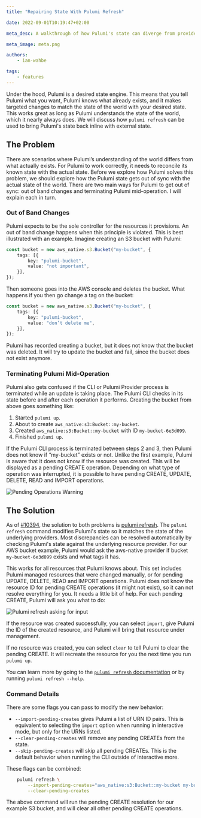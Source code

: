 ```yaml
---
title: "Repairing State With Pulumi Refresh"

date: 2022-09-01T10:19:47+02:00

meta_desc: A walkthrough of how Pulumi's state can diverge from provider reality, and how `pulumi refresh` can correct Pulumi's state.

meta_image: meta.png

authors:
    - ian-wahbe

tags:
    - features
---
```


Under the hood, Pulumi is a desired state engine. This means that you tell Pulumi what you want, Pulumi knows what already exists, and it makes targeted changes to match the state of the world with your desired state. This works great as long as Pulumi understands the state of the world, which it nearly always does. We will discuss how `pulumi refresh` can be used to bring Pulumi's state back inline with external state.

<!--more-->

## The Problem

There are scenarios where Pulumi’s understanding of the world differs from what actually exists. For Pulumi to work correctly, it needs to reconcile its known state with the actual state. Before we explore how Pulumi solves this problem, we should explore how the Pulumi state gets out of sync with the actual state of the world. There are two main ways for Pulumi to get out of sync: out of band changes and terminating Pulumi mid-operation. I will explain each in turn.

### Out of Band Changes

Pulumi expects to be the sole controller for the resources it provisions. An out of band change happens when this principle is violated. This is best illustrated with an example. Imagine creating an S3 bucket with Pulumi:

```typescript
const bucket = new aws_native.s3.Bucket("my-bucket", {
    tags: [{
        key: "pulumi-bucket",
        value: "not important",
    }],
});
```

Then someone goes into the AWS console and deletes the bucket. What happens if you then go change a tag on the bucket:

```typescript
const bucket = new aws_native.s3.Bucket("my-bucket", {
    tags: [{
        key: "pulumi-bucket",
        value: "don’t delete me",
    }],
});
```

Pulumi has recorded creating a bucket, but it does not know that the bucket was deleted. It will try to update the bucket and fail, since the bucket does not exist anymore.

### Terminating Pulumi Mid-Operation

Pulumi also gets confused if the CLI or Pulumi Provider process is terminated while an update is taking place. The Pulumi CLI checks in its state before and after each operation it performs. Creating the bucket from above goes something like:

1. Started `pulumi up`.
2. About to create `aws_native:s3:Bucket::my-bucket`.
3. Created `aws_native:s3:Bucket::my-bucket` with ID `my-bucket-6e3d099`.
4. Finished `pulumi up`.

If the Pulumi CLI process is terminated between steps 2 and 3, then Pulumi does not know if
“my-bucket” exists or not. Unlike the first example, Pulumi is aware that it does not know if the resource was created. This will be displayed as a pending CREATE operation. Depending on what type of operation was interrupted, it is possible to have pending CREATE, UPDATE, DELETE, READ and IMPORT operations.

![Pending Operations Warning](pending-ops-warning.png)

## The Solution

As of [#10394](https://github.com/pulumi/pulumi/pull/10394), the solution to both problems is [pulumi refresh](/docs/cli/commands/pulumi_refresh/). The `pulumi refresh` command modifies Pulumi's state so it matches the state of the underlying providers. Most discrepancies can be resolved automatically by checking Pulumi's state against the underlying resource provider. For our AWS bucket example, Pulumi would ask the aws-native provider if bucket `my-bucket-6e3d099` exists and what tags it has.

This works for all resources that Pulumi knows about. This set includes Pulumi managed resources that were changed manually, or for pending UPDATE, DELETE, READ and IMPORT operations. Pulumi does not know the resource ID for pending CREATE operations (it might not exist), so it can not resolve everything for you. It needs a little bit of help. For each pending CREATE, Pulumi will ask you what to do:

![Pulumi refresh asking for input](refresh-ask.png)

If the resource was created successfully, you can select `import`, give Pulumi the ID of the
created resource, and Pulumi will bring that resource under management.

If no resource was created, you can select `clear` to tell Pulumi to clear the pending CREATE. It will recreate the resource for you the next time you run `pulumi up`.

You can learn more by going to the [`pulumi refresh` documentation](/docs/cli/commands/pulumi_refresh/) or by running `pulumi refresh --help`.

### Command Details

There are some flags you can pass to modify the new behavior:

- `--import-pending-creates` gives Pulumi a list of URN ID pairs. This is equivalent to selecting the `import` option when running in interactive mode, but only for the URNs listed.
- `--clear-pending-creates` will remove any pending CREATEs from the state.
- `--skip-pending-creates` will skip all pending CREATEs. This is the default behavior when running the CLI outside of interactive more.

These flags can be combined:

```sh
    pulumi refresh \
        --import-pending-creates="aws_native:s3:Bucket::my-bucket my-bucket-6e3d099"\
        --clear-pending-creates
```

The above command will run the pending CREATE resolution for our example S3 bucket, and will clear all other pending CREATE operations.
